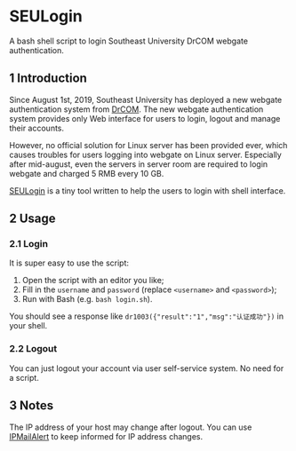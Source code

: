 # SEULogin
A bash shell script to login Southeast University DrCOM webgate authentication.

## 1  Introduction

Since August 1st, 2019, Southeast University has deployed a new webgate authentication system from [DrCOM]( http://www.drcom.com.cn/ ). The new webgate authentication system provides only Web interface for users to login, logout and manage their accounts. 

However, no official solution for Linux server has been provided ever, which causes troubles for users logging into webgate on Linux server. Especially after mid-august, even the servers in server room are required to login webgate and charged 5 RMB every 10 GB.

[SEULogin](https://github.com/HearyShen/SEULogin) is a tiny tool written to help the users to login with shell interface.

## 2  Usage

### 2.1  Login

It is super easy to use the script:

1. Open the script with an editor you like;
2. Fill in the `username` and `password` (replace `<username>` and `<password>`);
3. Run with Bash (e.g. `bash login.sh`).

You should see a response like `dr1003({"result":"1","msg":"认证成功"})` in your shell.

### 2.2  Logout

You can just logout your account via user self-service system. No need for a script.

## 3  Notes

The IP address of your host may change after logout. You can use [IPMailAlert](https://github.com/HearyShen/IPMailAlert) to keep informed for IP address changes.